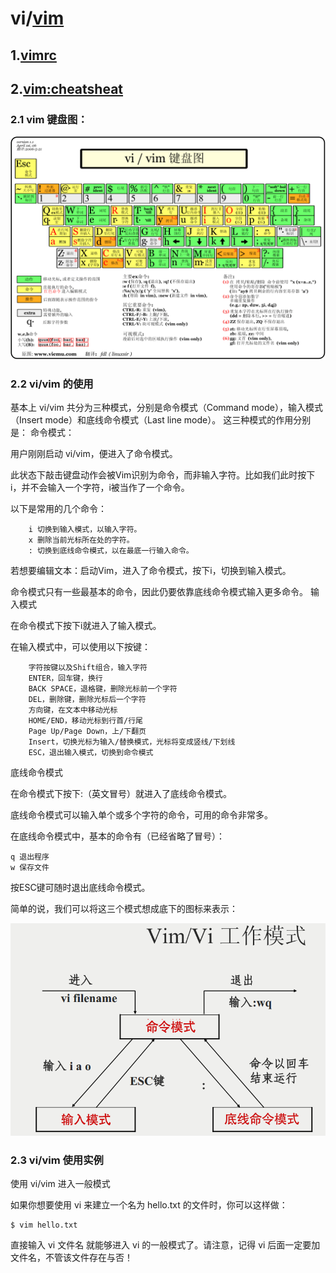 # vi/[vim](http://www.vim.org/)

## 1.[vimrc](https://github.com/dick7/vimrc)

## 2.[vim:cheatsheat](http://www.cheat-sheets.org/#Vim)

### 2.1 vim 键盘图：

![vim:keymap](imgs/vi-vim-cheat-sheet-sch.gif)

### 2.2 vi/vim 的使用

基本上 vi/vim 共分为三种模式，分别是命令模式（Command mode），输入模式（Insert mode）和底线命令模式（Last line mode）。 这三种模式的作用分别是：
命令模式：

用户刚刚启动 vi/vim，便进入了命令模式。

此状态下敲击键盘动作会被Vim识别为命令，而非输入字符。比如我们此时按下i，并不会输入一个字符，i被当作了一个命令。

以下是常用的几个命令：
```
    i 切换到输入模式，以输入字符。
    x 删除当前光标所在处的字符。
    : 切换到底线命令模式，以在最底一行输入命令。
```
若想要编辑文本：启动Vim，进入了命令模式，按下i，切换到输入模式。

命令模式只有一些最基本的命令，因此仍要依靠底线命令模式输入更多命令。
输入模式

在命令模式下按下i就进入了输入模式。

在输入模式中，可以使用以下按键：
```
    字符按键以及Shift组合，输入字符
    ENTER，回车键，换行
    BACK SPACE，退格键，删除光标前一个字符
    DEL，删除键，删除光标后一个字符
    方向键，在文本中移动光标
    HOME/END，移动光标到行首/行尾
    Page Up/Page Down，上/下翻页
    Insert，切换光标为输入/替换模式，光标将变成竖线/下划线
    ESC，退出输入模式，切换到命令模式
```
底线命令模式

在命令模式下按下:（英文冒号）就进入了底线命令模式。

底线命令模式可以输入单个或多个字符的命令，可用的命令非常多。

在底线命令模式中，基本的命令有（已经省略了冒号）：

    q 退出程序
    w 保存文件

按ESC键可随时退出底线命令模式。

简单的说，我们可以将这三个模式想成底下的图标来表示：

![vim:workmodel](imgs/vim-vi-workmodel.png)

### 2.3 vi/vim 使用实例

使用 vi/vim 进入一般模式

如果你想要使用 vi 来建立一个名为 hello.txt 的文件时，你可以这样做：
```
$ vim hello.txt
```

直接输入 vi 文件名 就能够进入 vi 的一般模式了。请注意，记得 vi 后面一定要加文件名，不管该文件存在与否！
